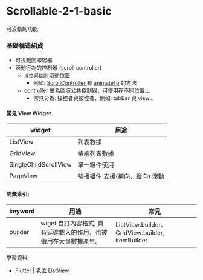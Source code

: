 # Scrollable-2-1-basic

可滾動的功能

### 基礎構造組成

* 可視範圍即容器
* 滾動行為的控制器 (scroll controller)
  *  `操控`與`監測` 滾動位置
     *  例如: [ScrollController ](https://api.flutter.dev/flutter/widgets/ScrollController-class.html) 有 [animateTo](https://api.flutter.dev/flutter/widgets/ScrollController/animateTo.html) 的方法
  *  controller 做為區域公共控制器，可使用在不同位置上
     *  常見分為: 操控者與被控者，例如: tabBar 與 view...

#### 常見 View Widget
| widget                 | 用途                |
|-----------------------|-------------------|
| ListView              | 列表數據              |
| GridView              | 格線列表數據            |
| SingleChildScrollView | 單一組件使用            |
| PageView              | 輪播組件 支援(橫向、縱向) 滾動 |


#### 詞彙索引:
| keyword | 用途                                   | 常見                                   |
|---------|--------------------------------------|--------------------------------------|
| builder | wiget 自訂內容格式, 具有延遲載入的作用，也被做用在大量數據產生。 | ListView.builder、GridView.builder, itemBuilder... |



學習資料:
- [Flutter | 老孟 ListView](http://laomengit.com/guide/widgets/ListView.html)
